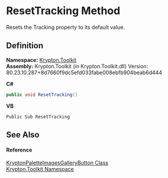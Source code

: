 # ResetTracking Method


Resets the Tracking property to its default value.



## Definition
**Namespace:** <a href="79d2eac2-21f4-54ff-7552-b20c33c30600.md">Krypton.Toolkit</a>  
**Assembly:** Krypton.Toolkit (in Krypton.Toolkit.dll) Version: 80.23.10.287+8d7660f9dc5efd033fabe008ebfb904beab6d444

**C#**
``` C#
public void ResetTracking()
```
**VB**
``` VB
Public Sub ResetTracking
```



## See Also


#### Reference
<a href="f59f13d9-865b-8936-d93f-bb1c3aac4748.md">KryptonPaletteImagesGalleryButton Class</a>  
<a href="79d2eac2-21f4-54ff-7552-b20c33c30600.md">Krypton.Toolkit Namespace</a>  
